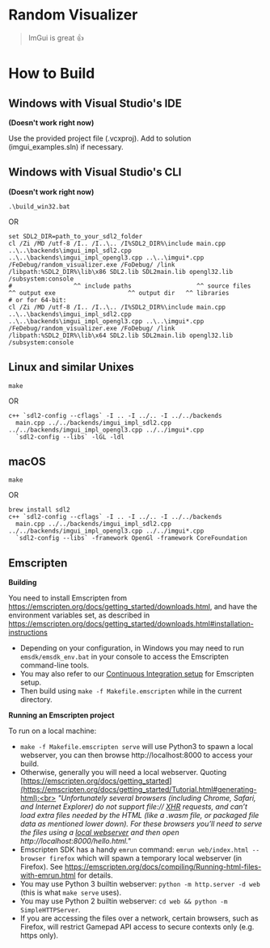 # Random Visualizer

> ImGui is great 👍

# How to Build

## Windows with Visual Studio's IDE

**(Doesn't work right now)** 

Use the provided project file (.vcxproj). Add to solution (imgui_examples.sln) if necessary.

## Windows with Visual Studio's CLI

**(Doesn't work right now)** 

```
.\build_win32.bat
```

OR

```
set SDL2_DIR=path_to_your_sdl2_folder
cl /Zi /MD /utf-8 /I.. /I..\.. /I%SDL2_DIR%\include main.cpp ..\..\backends\imgui_impl_sdl2.cpp ..\..\backends\imgui_impl_opengl3.cpp ..\..\imgui*.cpp /FeDebug/random_visualizer.exe /FoDebug/ /link /libpath:%SDL2_DIR%\lib\x86 SDL2.lib SDL2main.lib opengl32.lib /subsystem:console
#                 ^^ include paths                  ^^ source files                                                                                    ^^ output exe                    ^^ output dir   ^^ libraries
# or for 64-bit:
cl /Zi /MD /utf-8 /I.. /I..\.. /I%SDL2_DIR%\include main.cpp ..\..\backends\imgui_impl_sdl2.cpp ..\..\backends\imgui_impl_opengl3.cpp ..\..\imgui*.cpp /FeDebug/random_visualizer.exe /FoDebug/ /link /libpath:%SDL2_DIR%\lib\x64 SDL2.lib SDL2main.lib opengl32.lib /subsystem:console
```

## Linux and similar Unixes

```
make
```

OR

```
c++ `sdl2-config --cflags` -I .. -I ../.. -I ../../backends
  main.cpp ../../backends/imgui_impl_sdl2.cpp ../../backends/imgui_impl_opengl3.cpp ../../imgui*.cpp
  `sdl2-config --libs` -lGL -ldl
```

## macOS

```
make
```

OR

```
brew install sdl2
c++ `sdl2-config --cflags` -I .. -I ../.. -I ../../backends
  main.cpp ../../backends/imgui_impl_sdl2.cpp ../../backends/imgui_impl_opengl3.cpp ../../imgui*.cpp
  `sdl2-config --libs` -framework OpenGl -framework CoreFoundation
```

## Emscripten

**Building**

You need to install Emscripten from https://emscripten.org/docs/getting_started/downloads.html, and have the environment variables set, as described in https://emscripten.org/docs/getting_started/downloads.html#installation-instructions

- Depending on your configuration, in Windows you may need to run `emsdk/emsdk_env.bat` in your console to access the Emscripten command-line tools.
- You may also refer to our [Continuous Integration setup](https://github.com/ocornut/imgui/tree/master/.github/workflows) for Emscripten setup.
- Then build using `make -f Makefile.emscripten` while in the current directory.

**Running an Emscripten project**

To run on a local machine:
- `make -f Makefile.emscripten serve` will use Python3 to spawn a local webserver, you can then browse http://localhost:8000 to access your build.
- Otherwise, generally you will need a local webserver. Quoting [https://emscripten.org/docs/getting_started](https://emscripten.org/docs/getting_started/Tutorial.html#generating-html):<br>
_"Unfortunately several browsers (including Chrome, Safari, and Internet Explorer) do not support file:// [XHR](https://emscripten.org/docs/site/glossary.html#term-xhr) requests, and can’t load extra files needed by the HTML (like a .wasm file, or packaged file data as mentioned lower down). For these browsers you’ll need to serve the files using a [local webserver](https://emscripten.org/docs/getting_started/FAQ.html#faq-local-webserver) and then open http://localhost:8000/hello.html."_
- Emscripten SDK has a handy `emrun` command: `emrun web/index.html --browser firefox` which will spawn a temporary local webserver (in Firefox). See https://emscripten.org/docs/compiling/Running-html-files-with-emrun.html for details.
- You may use Python 3 builtin webserver: `python -m http.server -d web` (this is what `make serve` uses).
- You may use Python 2 builtin webserver: `cd web && python -m SimpleHTTPServer`.
- If you are accessing the files over a network, certain browsers, such as Firefox, will restrict Gamepad API access to secure contexts only (e.g. https only).
